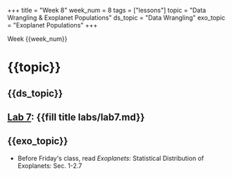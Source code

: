 +++
title = "Week 8"
week_num = 8
tags = ["lessons"]
topic = "Data Wrangling & Exoplanet Populations"
ds_topic = "Data Wrangling"
exo_topic =  "Exoplanet Populations"
+++

Week {{week_num}}
# {{topic}}

## {{ds_topic}}

## [Lab 7](../../labs/lab7/): {{fill title labs/lab7.md}}

## {{exo_topic}}
- Before Friday's class, read *Exoplanets*: Statistical Distribution of Exoplanets:   Sec. 1-2.7
